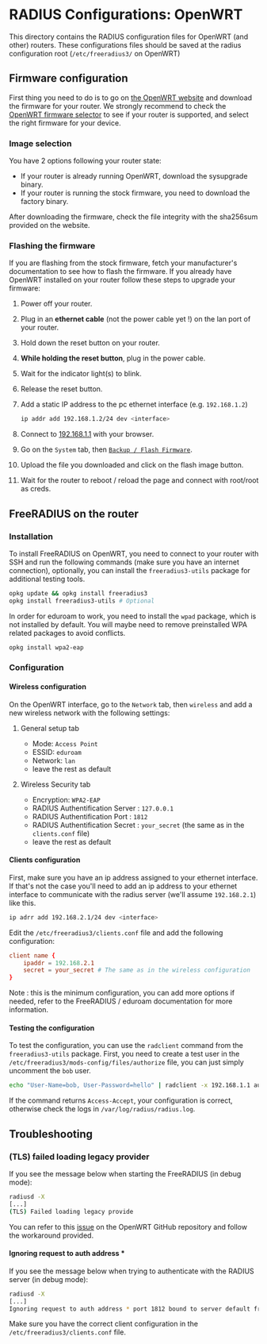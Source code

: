 # RADIUS Configurations: OpenWRT

This directory contains the RADIUS configuration files for OpenWRT (and other) routers.
These configurations files should be saved at the radius configuration root (`/etc/freeradius3/` on OpenWRT)

## Firmware configuration

First thing you need to do is to go on [the OpenWRT website](https://openwrt.org/) and download the firmware for your router.
We strongly recommend to check the [OpenWRT firmware selector](https://firmware-selector.openwrt.org/) to see if your
router is supported, and select the right firmware for your device.

### Image selection

You have 2 options following your router state:

- If your router is already running OpenWRT, download the sysupgrade binary.
- If your router is running the stock firmware, you need to download the factory binary.

After downloading the firmware, check the file integrity with the sha256sum provided on the website.

### Flashing the firmware

If you are flashing from the stock firmware, fetch your manufacturer's documentation to see how to flash the firmware.
If you already have OpenWRT installed on your router follow these steps to upgrade your firmware:

1. Power off your router.
2. Plug in an **ethernet cable** (not the power cable yet !) on the lan port of your router.
3. Hold down the reset button on your router.
4. **While holding the reset button**, plug in the power cable.
5. Wait for the indicator light(s) to blink.
6. Release the reset button.
7. Add a static IP address to the pc ethernet interface (e.g. `192.168.1.2`)

   ```bash
   ip addr add 192.168.1.2/24 dev <interface>
   ```

8. Connect to [192.168.1.1](http://192.168.1.1) with your browser.
9. Go on the `System` tab, then [`Backup / Flash Firmware`](http://192.168.1.1/cgi-bin/luci/admin/system/flash).
10. Upload the file you downloaded and click on the flash image button.
11. Wait for the router to reboot / reload the page and connect with root/root as creds.

## FreeRADIUS on the router

### Installation

To install FreeRADIUS on OpenWRT, you need to connect to your router with SSH and run the following commands (make sure
you have an internet connection), optionally, you can install the `freeradius3-utils` package for additional testing tools.

```bash
opkg update && opkg install freeradius3
opkg install freeradius3-utils # Optional
```

In order for eduroam to work, you need to install the `wpad` package, which is not installed by default. You will
maybe need to remove preinstalled WPA related packages to avoid conflicts.

```bash
opkg install wpa2-eap
```

### Configuration

#### Wireless configuration

On the OpenWRT interface, go to the `Network` tab, then `wireless` and add a new wireless network with the following settings:

1. General setup tab
   - Mode: `Access Point`
   - ESSID: `eduroam`
   - Network: `lan`
   - leave the rest as default

2. Wireless Security tab
   - Encryption: `WPA2-EAP`
   - RADIUS Authentification Server : `127.0.0.1`
   - RADIUS Authentification Port : `1812`
   - RADIUS Authentification Secret : `your_secret` (the same as in the `clients.conf` file)
   - leave the rest as default

#### Clients configuration

First, make sure you have an ip address assigned to your ethernet interface. If that's not the case you'll need to add an ip address to your ethernet interface to communicate with the radius server (we'll assume `192.168.2.1`) like this.

```bash
ip adrr add 192.168.2.1/24 dev <interface>
```

Edit the `/etc/freeradius3/clients.conf` file and add the following configuration:

```conf
client name {
    ipaddr = 192.168.2.1
    secret = your_secret # The same as in the wireless configuration
}
```

Note : this is the minimum configuration, you can add more options if needed, refer to the FreeRADIUS / eduroam documentation for more information.

#### Testing the configuration

To test the configuration, you can use the `radclient` command from the `freeradius3-utils` package.
First, you need to create a test user in the `/etc/freeradius3/mods-config/files/authorize` file, you can just simply
uncomment the `bob` user.

```bash
echo "User-Name=bob, User-Password=hello" | radclient -x 192.168.1.1 auth testing123
```

If the command returns `Access-Accept`, your configuration is correct, otherwise check the logs in `/var/log/radius/radius.log`.

## Troubleshooting

### (TLS) failed loading legacy provider

If you see the message below when starting the FreeRADIUS (in debug mode):

```bash
radiusd -X
[...]
(TLS) Failed loading legacy provide
```

You can refer to this [issue](https://github.com/openwrt/packages/issues/23188) on the OpenWRT GitHub repository and follow the workaround provided.

#### Ignoring request to auth address *

If you see the message below when trying to authenticate with the RADIUS server (in debug mode):

```bash
radiusd -X
[...]
Ignoring request to auth address * port 1812 bound to server default from unknown client <your_pc_address> port 46085 proto udp
```
Make sure you have the correct client configuration in the `/etc/freeradius3/clients.conf` file.

